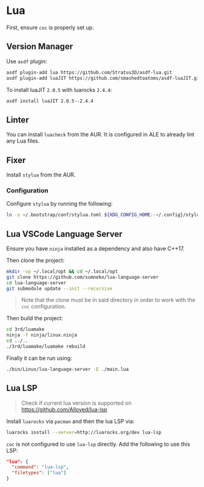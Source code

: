 # Lua

First, ensure `coc` is properly set up.

## Version Manager

Use `asdf` plugin:

```bash
asdf plugin-add lua https://github.com/Stratus3D/asdf-lua.git
asdf plugin-add luaJIT https://github.com/smashedtoatoms/asdf-luaJIT.git
```

To install luaJIT `2.0.5` with luarocks `2.4.4`:

```bash
asdf install luaJIT 2.0.5--2.4.4
```

## Linter

You can install `luacheck` from the AUR. It is configured in ALE to already lint any Lua files.

## Fixer

Install `stylua` from the AUR.

### Configuration

Configure `stylua` by running the following:

```bash
ln -s ~/.bootstrap/conf/stylua.toml ${XDG_CONFIG_HOME:-~/.config}/stylua.toml
```

## Lua VSCode Language Server

Ensure you have `ninja` installed as a dependency and also have C++17.

Then clone the project:

```bash
mkdir -vp ~/.local/opt && cd ~/.local/opt
git clone https://github.com/sumneko/lua-language-server
cd lua-language-server
git submodule update --init --recursive
```

> Note that the clone must be in said directory in order to work with the `coc` configuration.

Then build the project:

```bash
cd 3rd/luamake
ninja -f ninja/linux.ninja
cd ../..
./3rd/luamake/luamake rebuild
```

Finally it can be run using:

```bash
./bin/Linux/lua-language-server -E ./main.lua
```

## Lua LSP

> Check if current lua version is supported on https://github.com/Alloyed/lua-lsp

Install `luarocks` via `pacman` and then the lua LSP via:

```bash
luarocks install --server=http://luarocks.org/dev lua-lsp
```

`coc` is not configured to use `lua-lsp` directly. Add the following to use this LSP:

```json
"lua": {
  "command": "lua-lsp",
  "filetypes": ["lua"]
}
```

